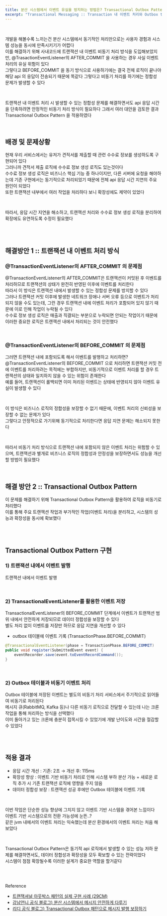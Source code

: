 ```yaml
---
title: 분산 시스템에서 이벤트 유실을 방지하는 방법은? Transactional Outbox Pattern 활용하기
excerpt: "Transactional Messaging :: Transaction 내 이벤트 처리와 Outbox table을 활용한 안정적인 비동기 이벤트 처리"
---
```


<br/>

개발을 해볼수록 느끼는건 분산 시스템에서 동기적인 처리만으로는 사용자 경험과 시스템 성능을 동시에 만족시키기가 어렵다  
이를 해결하기 위해 사내코드에 트랜잭션 내 이벤트 비동기 처리 방식을 도입해보았지만, @TrasactionEventListener의 AFTER_COMMIT 을 사용하는 경우 사실 이벤트 처리의 유실 위험이 있다    
그렇다고 BEFORE_COMMIT 을 동기 방식으로 사용하기에는 결국 전체 로직이 끝나야 해당 api 의 응답이 전송되기 때문에 똑같다 그렇다고 비동기 처리를 하기에는 정합성 문제가 발생할 수 있다    

<br/>

트랜잭션 내 이벤트 처리 시 발생할 수 있는 정합성 문제를 해결하면서도 api 응답 시간을 단축하려면 안정적인 비동기 처리 방식이 필요하다
그래서 여러 대안을 검토한 결과 Transactional Outbox Pattern 을 적용하였다    

<br/>

## 배경 및 문제상황   
현재 우리 서비스에서는 유저가 견적서를 제출할 때 관련 수수료 정보를 생성하도록 구현되어 있다     
그러니까 견적서 제출 로직에 수수료 정보 생성 로직도 있는것이다   
수수료 정보 생성 로직은 비즈니스 핵심 기능 중 하나이지만, 다른 서버에 요청을 해야하는데 기존 구현에서는 동기적으로 처리되었기 때문에 전체 api 응답 시간 지연의 주요 원인이 되었다      
또한 트랜잭션 내부에서 여러 작업을 처리하다 보니 확장성에도 제약이 있었다   

<br/>

따라서, 응답 시간 지연을 해소하고, 트랜잭션 처리와 수수료 정보 생성 로직을 분리하여 확장에도 유연하도록 수정이 필요했다    

<br/><br/>

## 해결방안 1 :: 트랜잭션 내 이벤트 처리 방식
### @TransactionEventListener의 AFTER_COMMIT 의 문제점
@TransactionEventListener의 AFTER_COMMIT은 트랜잭션이 커밋된 후 이벤트를 처리하므로 트랜잭션의 상태가 완전히 반영된 이후에 이벤트를 처리한다   
따라서 이 방식은 트랜잭션 내에서 발생할 수 있는 정합성 문제를 방지할 수 있다    
그러나 트랜잭션 커밋 이후에 발생한 네트워크 장애나 서버 오류 등으로 이벤트가 처리되지 않을 수도 있는데, 그런 경우 트랜잭션 내에 이벤트 처리가 포함되어 있지 않기 때문에 이로 인해 작업이 누락될 수 있다       
수수료 정보 생성 로직은 매출과 직결되는 부분으로 누락되면 안되는 작업이기 때문에 이러한 중요한 로직은 트랜잭션 내에서 처리되는 것이 안전했다   

<br/>

###  @TransactionEventListener의 BEFORE_COMMIT 의 문제점  
그러면 트랜잭션 내에 포함되도록 해서 이벤트를 발행하고 처리하면?    
@TransactionEventListener의 BEFORE_COMMIT 으로 처리하면 트랜잭션 커밋 전에 이벤트를 처리하려는 목적에는 부합하지만, 비동기적으로 이벤트 처리를 할 경우 트랜잭션의 상태와 일치하지 않을 수 있는 위험이 존재한다      
예를 들어, 트랜잭션이 롤백되면 이미 처리된 이벤트는 상태에 반영되지 않아 이벤트 유실이 발생할 수 있다    

<br/>

이 방식은 비즈니스 로직의 정합성을 보장할 수 없기 때문에, 이벤트 처리의 신뢰성을 보장할 수 없는 문제가 있다   
그렇다고 안정적으로 가기위해 동기적으로 처리한다면 응답 지연 문제는 해소되지 못한다    

<br/>

따라서 비동기 처리 방식으로 트랜잭션 내에 포함되지 않은 이벤트 처리는 위험할 수 있으며, 트랜잭션과 별개로 비즈니스 로직의 정합성과 안정성을 보장하면서도 성능을 개선할 방법이 필요했다    

<br/>

## 해결 방안 2 :: Transactional Outbox Pattern
이 문제를 해결하기 위해 Transactional Outbox Pattern을 활용하여 로직을 비동기로 처리했다     
이를 통해 주요 트랜잭션 작업과 부가적인 작업(이벤트 처리)을 분리하고, 시스템의 성능과 확장성을 동시에 확보했다    

<br/><br/>

## Transactional Outbox Pattern 구현

### 1) 트랜잭션 내에서 이벤트 발행
트랜잭션 내에서 이벤트 발행

<br/>

### 2) TransactionalEventListener를 활용한 이벤트 저장
TransactionalEventListener의 BEFORE_COMMIT 단계에서 이벤트가 트랜잭션 범위 내에서 안전하게 저장되므로 데이터 정합성을 보장할 수 있다   
별도 처리 없이 이벤트를 저장만 하므로 응답 지연을 개선할 수 있다    

- outbox 테이블에 이벤트 기록 (TransactionPhase.BEFORE_COMMIT)
  
```java
@TransactionalEventListener(phase = TransactionPhase.BEFORE_COMMIT)
public void register(SubmittedEvent event) {
    eventRecorder.save(event.toEventRecordCommand());
}
```

<br/>

### 2) Outbox 테이블과 비동기 이벤트 처리
Outbox 테이블에 저장된 이벤트는 별도의 비동기 처리 서비스에서 주기적으로 읽어들여 비동기로 처리된다       
메시지 큐(RabbitMQ, Kafka 등)나 다른 비동기 로직으로 전달할 수 있는데 나는 크론 작업을 통해 처리하는 방식을 선택했다    
이미 돌아가고 있는 크론에 충분히 접목시킬 수 있었기에 개발 난이도와 시간을 절감할 수 있었다      

<br/><br/>

## 적용 결과
- 응답 시간 개선 : 기존: 2초 → 개선 후: 115ms
- 확장성 향상 : 이벤트 기반 비동기 처리로 인해 시스템 부하 분산 가능 + 새로운 로직 추가 시 기존 트랜잭션 로직에 영향을 주지 않음
- 데이터 정합성 보장 : 트랜잭션 성공 후에만 Outbox 테이블에 이벤트 기록

<br/>

이번 작업은 단순한 성능 향상에 그치지 않고 이벤트 기반 시스템을 겪어본 느낌이다     
이벤트 기반 시스템으로의 전환 가능성에 눈뜬..?    
같은 jvm 내에서의 이벤트 처리는 익숙했는데 분산 환경에서의 이벤트 처리는 처음 해보았다   

<br/>

Transactional Outbox Pattern은 동기적 api 로직에서 발생할 수 있는 성능 저하 문제를 해결하면서도, 데이터 정합성과 확장성을 모두 확보할 수 있는 전략이었다   
시스템이 점점 확장될수록 이러한 설계가 중요한 역할을 할거같다     

<br/><br/>

Reference    
- [트랜잭셔널 아웃박스 패턴의 실제 구현 사례 (29CM)](https://medium.com/@greg.shiny82/%ED%8A%B8%EB%9E%9C%EC%9E%AD%EC%85%94%EB%84%90-%EC%95%84%EC%9B%83%EB%B0%95%EC%8A%A4-%ED%8C%A8%ED%84%B4%EC%9D%98-%EC%8B%A4%EC%A0%9C-%EA%B5%AC%ED%98%84-%EC%82%AC%EB%A1%80-29cm-0f822fc23edb)
- [강남언니 공식 블로그) 분산 시스템에서 메시지 안전하게 다루기](https://blog.gangnamunni.com/post/transactional-outbox/)
- [리디 공식 블로그) Transactional Outbox 패턴으로 메시지 발행 보장하기](https://ridicorp.com/story/transactional-outbox-pattern-ridi/)

<br/>
